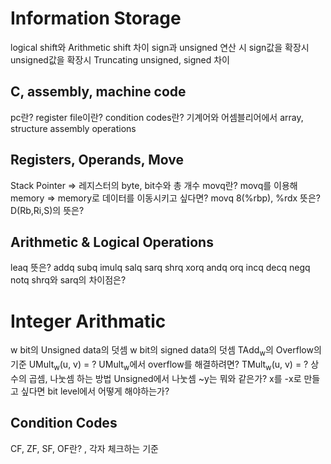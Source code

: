 # Information Storage
logical shift와 Arithmetic shift 차이
sign과 unsigned 연산 시
sign값을 확장시
unsigned값을 확장시
Truncating unsigned, signed 차이

## C, assembly, machine code
pc란?
register file이란?
condition codes란?
기계어와 어셈블리어에서 array, structure
assembly operations

## Registers, Operands, Move
Stack Pointer => 
레지스터의 byte, bit수와 총 개수
movq란?
movq를 이용해 memory => memory로 데이터를 이동시키고 싶다면?
movq 8(%rbp), %rdx 뜻은?
D(Rb,Ri,S)의 뜻은?

## Arithmetic & Logical Operations
leaq 뜻은?
addq
subq
imulq
salq
sarq
shrq
xorq
andq
orq
incq
decq
negq
notq
shrq와 sarq의 차이점은?
























# Integer Arithmatic
w bit의 Unsigned data의 덧셈
w bit의 signed data의 덧셈
TAdd<sub>w</sub>의 Overflow의 기준
UMult<sub>w</sub>(u, v) = ?
UMult<sub>w</sub>에서 overflow를 해결하려면?
TMult<sub>w</sub>(u, v) = ?
상수의 곱셈, 나눗셈 하는 방법
Unsigned에서 나눗셈
~y는 뭐와 같은가?
x를 -x로 만들고 싶다면 bit level에서 어떻게 해야하는가?

## Condition Codes
CF, ZF, SF, OF란? , 각자 체크하는 기준
